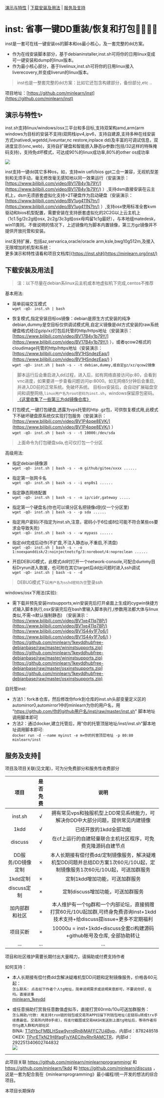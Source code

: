 [演示与特性](#演示与特性) | [下载安装及用法](#下载安装及用法) | [服务及支持](#服务及支持)

inst: 省事一键DD重装/恢复和打包🚀🚀🎉🎉
=====

inst是一套可在线一键安装os的脚本和os最小核心，及一套完整的dd方案。   

 * 作为在线安装脚本部分，基于debianinstaller,inst.sh可将你的日用linux变成可一键安装和dump的linux版本。    
 * 作为最小核心部分，基于livelinux,inst.sh可将你的日用linux接入liverecovery,并变成liverun的linux版本。    

> inst也是一整套完整的dd方案：比如它还包含构建部分，备份部分,etc ..

项目地址：[https://github.com/minlearn/inst](https://github.com/minlearn/inst)

演示与特性✨
-----

inst.sh支持linux/windows/osx三平台和多目标,支持双架构amd,arm(arm windows为目标的安装不支持)双网栈ipv4,ipv6，支持自建源,支持多种在线安装方式(nativedi,wgetdd,liveuntar,nc restore,inplace dd)及丰富的可调试信息，双进度显示(vnc,web)，支持自扩硬盘和智能嵌入静态ip参数(包括/32这样的特殊掩码支持)，支持免d坏模式，可达成90%的linux成功率,80%的other os成功率  

![](https://github.com/minlearn/minlearnprogramming/raw/master/_build/assets/inst.png)

inst支持一键dd其它多种os，如，支持win uefi/bios gpt二合一兼容，无视机型差别和无须手动，毫无修改毫无感知地以同一效果运行（安装演示：[https://www.bilibili.com/video/BV17B4y1b79Y/](https://www.bilibili.com/video/BV17B4y1b79Y/) ）,支持dsm直接安装在云主机上，dsm无须嵌套虚拟化支持>2T硬盘作为启动硬盘（安装演示：[https://www.bilibili.com/video/BV1ug411N7tn/](https://www.bilibili.com/video/BV1ug411N7tn/) ）,支持osx使用标准全套kvm驱动和bios机型配置，需要安装在支持嵌套虚拟化的2C2G以上云主机上（1c1.5g/2c2g给osx, 2c2g/3c3g给osx母鸡留1c1g最好），与本地组matedesk，win11类同。不做说明的情况下，上述镜像均为脚本内置镜像，第三方gz镜像并不提供开放托管和安装。  

inst支持扩展，包括az,servarica,oracle/oracle arm,ksle,bwg10g512m,及接入无限增加的机型和系统：   
更多演示和特性请看和项目文档库[《https://inst.sh》](https://minlearn.org/inst/)



下载安装及用法📄
-----

> 注：以下尽量在debian系linux云主机或本地虚拟机下完成,centos不推荐  

基本用法:  

 * 简单前端交互模式  
`wget -qO- inst.sh | bash`   

 * 恢复模式,指定安装目标os镜像：debian是原生方式安装的纯净debian,dummy是空目标仅供调试模式用,自定义镜像是dd方式安装的raw系统硬盘格式经过gzip/xz打包后托管的http/https地址（安装演示：[https://www.bilibili.com/video/BV17B4y1b79Y/](https://www.bilibili.com/video/BV17B4y1b79Y/) ），或者qcow2格式的cloudimage托管的http/https地址（安装演示：[https://www.bilibili.com/video/BV1HSndezEaq/](https://www.bilibili.com/video/BV1HSndezEaq/) ）  
`wget -qO- inst.sh | bash -s - -t debian,dummy,或自定gz/xz/qcow2镜像`  

> 脚本运行后会重启进入dd过程，进入后，如有网络直接访问ip:80，会看到vnc进度，如果要进一步查看问题访问ip:8000。如无网络5分钟后会重启,并进入DD前的正常系统。免破坏系统。
> 目标os安装后，会自动扩展磁盘空间和调整网络,```linux用户名为root密码为inst.sh```，windows保留原包密码。 
> [《这里收集了一些第三方dd镜像仓库》](https://minlearn.org/inst/instrepos/) 

 * 打包模式,一键打包硬盘,透露为vps托管的http .gz包，可供恢复模式用,此模式下不破坏硬盘原系统仅实现打包服务（安装演示：[https://www.bilibili.com/video/BV1P4pqe8EVK/](https://www.bilibili.com/video/BV1P4pqe8EVK/) ）  
`wget -qO- inst.sh | bash -s - -t 10000:/dev/sda`  

> 上面命令为打包硬盘sda,也可仅打包一个分区  

高级用法:  

 * 指定debian镜像源  
`wget -qO- inst.sh | bash -s - -m github/gitee/xxxx ......`  

 * 指定第一张网卡名  
`wget -qO- inst.sh | bash -s - -i enp0s1 ......`  

 * 指定静态网络配置  
`wget -qO- inst.sh | bash -s - -n ip/cidr,gateway .....`  

 * 指定第一个硬盘名(你也可以填分区名把镜像d到仅一个分区里)  
`wget -qO- inst.sh | bash -s - -p sda ......`  

 * 指定用户密码(不指定为inst.sh,注意，密码小于6位或8位可能不符合某些os要求会导致失败)  
`wget -qO- inst.sh | bash -s - -w mypass ......`  

 * 指定dd完成后动作(不扩盘,不注入静态ip,不重启,不清盘)  
`wget -qO- inst.sh | bash -s - -o 1:noexpanddisk/2:noinjectnetcfg/3:noreboot/4:nopreclean ......` 

 * 开启DEBUG模式，此模式dd时打开一个network-console,可配合dummy目标Dryrun进入救援，也可附在其它target后dd出问题时进入ssh调试  
`wget -qO- inst.sh | bash -s - -d`  

> DEBUG模式下以```用户名为sshd密码为空```登录ssh  

windows/osx下用法(实验):   

 * 需下载并预先安装instsupports,win安装完后打开桌面上生成的cygwin快捷方式输入脚本执行,osx安装完后在bash里输入脚本执行,(参数用法都大体与linux类似,不需-n默认强制静态) （安装演示：[https://www.bilibili.com/video/BV1xe411q78P/](https://www.bilibili.com/video/BV1xe411q78P/) [https://www.bilibili.com/video/BV1S44y1F7o6/](https://www.bilibili.com/video/BV1S44y1F7o6/) ）   
[https://github.com/minlearn/1keyddhubfree-debianbase/raw/master/wininstsupports.zip](https://github.com/minlearn/1keyddhubfree-debianbase/raw/master/wininstsupports.zip)  
[https://github.com/minlearn/1keyddhubfree-debianbase/raw/master/osxinstsupports.zip](https://github.com/minlearn/1keyddhubfree-debianbase/raw/master/osxinstsupports.zip)  

自托管inst:   

 * 方法1：fork本仓库，然后修改你fork到仓库的inst.sh头部变量定义区的automirror0,automirror1中的minlearn为你的用户名，用 "https://github.com/你的github用户名/inst/raw/master/inst.sh" 脚本地址调用脚本即可  
 * 方法2：通过docker,建立托管后，用"你的托管顶层地址/inst/inst.sh"脚本地址调用脚本即可:  
`docker run -d --name myinst -e m=你的托管顶层地址 -p 80:80 minlearn/inst`  


服务及支持👀
-----

项目及项目关联(见文尾)，可为分免费部分和服务性收费部分  

| 项目                      | 是否免费 | 说明 |
| :------:                 | :-:     | :-: |
| inst.sh                  |  √      | 拥有常见vps和独服机型上DD常见系统能力，可解决你DD中大部分问题，提供常见内建镜像 |
| 1kdd                     |  √      | 已经开放的1kdd全部功能 |
| discuss                  |  √      | 在cf上运行的自建轻量联合主机社区程序，可免费克隆源码自建节点 |
| DD服务/DD镜像定制          |  ×      | 本人长期接有偿付费dd/定制镜像服务，解决疑难机型DD问题并总结DD方案1次60元/10U起，定制镜像服务1次60元/10U起，可送加群服务 |
| 1kdd定制                 |  ×      | 定制1kdd增加功能，可送加群服务 |
| discuss定制              |  ×      | 定制discuss增加功能，可送加群服务 |
| 加内部群和社区             |  ×      | 本人维护有一个tg群和一个内部论坛，直接捐赠打赏60元/10U起加群,可终身免费咨询inst+1kdd技术支持+给discuss提issue+更多不定期福利 |
| 项目买断                  |  ×      | 10000u = inst+1kdd+discuss全套ci构建源码+github帐号及仓库, 全部协助转让 |
| ...                      | ...     | ... |

项目和社区维护需要长期付出大量精力，请捐助或付费支持作者  

如何支持：

 * 本人长期接有偿付费dd含解决疑难机型DD问题和定制镜像服务，价格各60元起：  
`怎么联系: 点击如下作者个人tg地址，简单说明需求或说明来意即可，不要说你好，在吗。直接说事`  
[minlearn_1keydd](https://t.me/minlearn_1keydd)

 * 或任意捐助打赏我任意数值虚拟币，直接打赏60rmb/10u可送加群服务：  
`怎么捐助/付款: 用支持tron链的钱包或交易所APP扫描下列钱包地址(走链将u转成trx手续费最低，交易所内转0手续)，将支付截图或交易HASH发送到上面tg地址后，等待作者将你tg邀入群和内部社区`  
BINA: [TTdYbcFMBLHSsw9yrrdRn8jMAFFC7U4Byp](https://tronscan.io/#/address/TTdYbcFMBLHSsw9yrrdRn8jMAFFC7U4Byp)，内部id：878248518  
OKEX: [TPvrETkN21H8fagFjyYAECihyRhrRAMCTR](https://tronscan.io/#/address/TPvrETkN21H8fagFjyYAECihyRhrRAMCTR)，内部id：292251340602744832  
![](https://github.com/minlearn/minlearnprogramming/raw/master/_build/assets/donate.png)

-----

此项目关联 https://github.com/minlearn/minlearnprogramming/ 和 https://github.com/minlearn/1kdd 和 https://github.com/minlearn/discuss ，这是一套为配合我在《minlearnprogramming》最小编程/统一开发的想法的综合项目。

本项目长期保存

